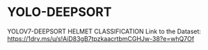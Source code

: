 ﻿# YOLO-DEEPSORT
YOLOV7-DEEPSORT HELMET CLASSIFICATION
Link to the Dataset: https://1drv.ms/u/s!AiD83gB7tpzkaacrtbmCGHJw-38?e=whQ7Of
